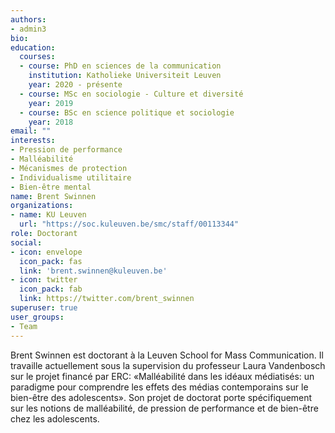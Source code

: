 ```yaml
---
authors:
- admin3
bio:
education:
  courses:
  - course: PhD en sciences de la communication
    institution: Katholieke Universiteit Leuven
    year: 2020 - présente
  - course: MSc en sociologie - Culture et diversité
    year: 2019
  - course: BSc en science politique et sociologie
    year: 2018
email: ""
interests:
- Pression de performance
- Malléabilité
- Mécanismes de protection
- Individualisme utilitaire
- Bien-être mental
name: Brent Swinnen
organizations:
- name: KU Leuven
  url: "https://soc.kuleuven.be/smc/staff/00113344"
role: Doctorant
social:
- icon: envelope
  icon_pack: fas
  link: 'brent.swinnen@kuleuven.be'
- icon: twitter
  icon_pack: fab
  link: https://twitter.com/brent_swinnen
superuser: true
user_groups:
- Team
---
```


Brent Swinnen est doctorant à la Leuven School for Mass Communication. Il travaille actuellement sous la supervision du professeur Laura Vandenbosch sur le projet financé par ERC: «Malléabilité dans les idéaux médiatisés: un paradigme pour comprendre les effets des médias contemporains sur le bien-être des adolescents». Son projet de doctorat porte spécifiquement sur les notions de malléabilité, de pression de performance et de bien-être chez les adolescents.
